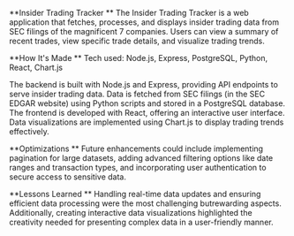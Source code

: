 **Insider Trading Tracker
**
The Insider Trading Tracker is a web application that fetches, processes, and displays insider trading data from SEC filings of the magnificent 7 companies. Users can view a summary of recent trades, view specific trade details, and visualize trading trends.

**How It's Made
**
Tech used: Node.js, Express, PostgreSQL, Python, React, Chart.js

The backend is built with Node.js and Express, providing API endpoints to serve insider trading data. Data is fetched from SEC filings (in the SEC EDGAR website) using Python scripts and stored in a PostgreSQL database. The frontend is developed with React, offering an interactive user interface. Data visualizations are implemented using Chart.js to display trading trends effectively.

**Optimizations
**
Future enhancements could include implementing pagination for large datasets, adding advanced filtering options like date ranges and transaction types, and incorporating user authentication to secure access to sensitive data. 

**Lessons Learned
**
Handling real-time data updates and ensuring efficient data processing were the most challenging butrewarding aspects. Additionally, creating interactive data visualizations highlighted the creativity needed for presenting complex data in a user-friendly manner.
